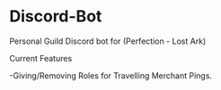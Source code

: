 # Discord-Bot

Personal Guild Discord bot for (Perfection - Lost Ark)

Current Features 

-Giving/Removing Roles for Travelling Merchant Pings.
